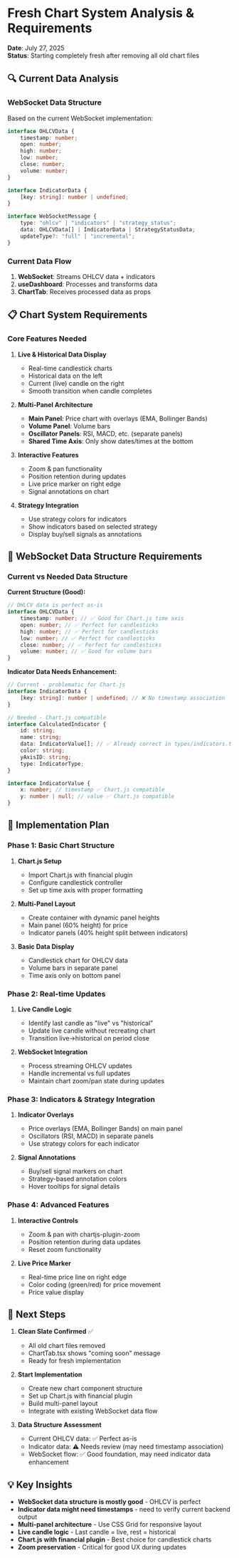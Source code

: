 # Fresh Chart System Analysis & Requirements

**Date**: July 27, 2025  
**Status**: Starting completely fresh after removing all old chart files

## 🔍 Current Data Analysis

### WebSocket Data Structure

Based on the current WebSocket implementation:

```typescript
interface OHLCVData {
	timestamp: number;
	open: number;
	high: number;
	low: number;
	close: number;
	volume: number;
}

interface IndicatorData {
	[key: string]: number | undefined;
}

interface WebSocketMessage {
	type: "ohlcv" | "indicators" | "strategy_status";
	data: OHLCVData[] | IndicatorData | StrategyStatusData;
	updateType?: "full" | "incremental";
}
```

### Current Data Flow

1. **WebSocket**: Streams OHLCV data + indicators
2. **useDashboard**: Processes and transforms data
3. **ChartTab**: Receives processed data as props

## 📋 Chart System Requirements

### Core Features Needed

1. **Live & Historical Data Display**

   - Real-time candlestick charts
   - Historical data on the left
   - Current (live) candle on the right
   - Smooth transition when candle completes

2. **Multi-Panel Architecture**

   - **Main Panel**: Price chart with overlays (EMA, Bollinger Bands)
   - **Volume Panel**: Volume bars
   - **Oscillator Panels**: RSI, MACD, etc. (separate panels)
   - **Shared Time Axis**: Only show dates/times at the bottom

3. **Interactive Features**

   - Zoom & pan functionality
   - Position retention during updates
   - Live price marker on right edge
   - Signal annotations on chart

4. **Strategy Integration**
   - Use strategy colors for indicators
   - Show indicators based on selected strategy
   - Display buy/sell signals as annotations

## 🔧 WebSocket Data Structure Requirements

### Current vs Needed Data Structure

**Current Structure (Good):**

```typescript
// OHLCV data is perfect as-is
interface OHLCVData {
	timestamp: number; // ✅ Good for Chart.js time axis
	open: number; // ✅ Perfect for candlesticks
	high: number; // ✅ Perfect for candlesticks
	low: number; // ✅ Perfect for candlesticks
	close: number; // ✅ Perfect for candlesticks
	volume: number; // ✅ Good for volume bars
}
```

**Indicator Data Needs Enhancement:**

```typescript
// Current - problematic for Chart.js
interface IndicatorData {
	[key: string]: number | undefined; // ❌ No timestamp association
}

// Needed - Chart.js compatible
interface CalculatedIndicator {
	id: string;
	name: string;
	data: IndicatorValue[]; // ✅ Already correct in types/indicators.ts
	color: string;
	yAxisID: string;
	type: IndicatorType;
}

interface IndicatorValue {
	x: number; // timestamp ✅ Chart.js compatible
	y: number | null; // value ✅ Chart.js compatible
}
```

## 🎯 Implementation Plan

### Phase 1: Basic Chart Structure

1. **Chart.js Setup**

   - Import Chart.js with financial plugin
   - Configure candlestick controller
   - Set up time axis with proper formatting

2. **Multi-Panel Layout**

   - Create container with dynamic panel heights
   - Main panel (60% height) for price
   - Indicator panels (40% height split between indicators)

3. **Basic Data Display**
   - Candlestick chart for OHLCV data
   - Volume bars in separate panel
   - Time axis only on bottom panel

### Phase 2: Real-time Updates

1. **Live Candle Logic**

   - Identify last candle as "live" vs "historical"
   - Update live candle without recreating chart
   - Transition live→historical on period close

2. **WebSocket Integration**
   - Process streaming OHLCV updates
   - Handle incremental vs full updates
   - Maintain chart zoom/pan state during updates

### Phase 3: Indicators & Strategy Integration

1. **Indicator Overlays**

   - Price overlays (EMA, Bollinger Bands) on main panel
   - Oscillators (RSI, MACD) in separate panels
   - Use strategy colors for each indicator

2. **Signal Annotations**
   - Buy/sell signal markers on chart
   - Strategy-based annotation colors
   - Hover tooltips for signal details

### Phase 4: Advanced Features

1. **Interactive Controls**

   - Zoom & pan with chartjs-plugin-zoom
   - Position retention during data updates
   - Reset zoom functionality

2. **Live Price Marker**
   - Real-time price line on right edge
   - Color coding (green/red) for price movement
   - Price value display

## 🚀 Next Steps

1. **Clean Slate Confirmed** ✅

   - All old chart files removed
   - ChartTab.tsx shows "coming soon" message
   - Ready for fresh implementation

2. **Start Implementation**

   - Create new chart component structure
   - Set up Chart.js with financial plugin
   - Build multi-panel layout
   - Integrate with existing WebSocket data flow

3. **Data Structure Assessment**
   - Current OHLCV data: ✅ Perfect as-is
   - Indicator data: ⚠️ Needs review (may need timestamp association)
   - WebSocket flow: ✅ Good foundation, may need indicator data enhancement

## 💡 Key Insights

- **WebSocket data structure is mostly good** - OHLCV is perfect
- **Indicator data might need timestamps** - need to verify current backend output
- **Multi-panel architecture** - Use CSS Grid for responsive layout
- **Live candle logic** - Last candle = live, rest = historical
- **Chart.js with financial plugin** - Best choice for candlestick charts
- **Zoom preservation** - Critical for good UX during updates

